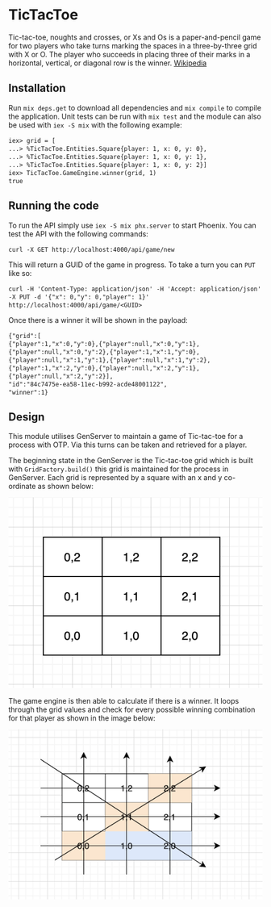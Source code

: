 # TicTacToe

Tic-tac-toe, noughts and crosses, or Xs and Os is a paper-and-pencil game for two players who take turns marking the spaces in a three-by-three grid with X or O. The player who succeeds in placing three of their marks in a horizontal, vertical, or diagonal row is the winner. [Wikipedia](https://en.wikipedia.org/wiki/Tic-tac-toe)

## Installation

Run `mix deps.get` to download all dependencies and `mix compile` to compile the application. Unit tests can be run with `mix test` and the module can also be used with `iex -S mix` with the following example:

```
iex> grid = [
...> %TicTacToe.Entities.Square{player: 1, x: 0, y: 0},
...> %TicTacToe.Entities.Square{player: 1, x: 0, y: 1},
...> %TicTacToe.Entities.Square{player: 1, x: 0, y: 2}]
iex> TicTacToe.GameEngine.winner(grid, 1)
true
```
## Running the code

To run the API simply use `iex -S mix phx.server` to start Phoenix. You can test the API with the following commands:

```
curl -X GET http://localhost:4000/api/game/new
```

This will return a GUID of the game in progress. To take a turn you can `PUT` like so:

```
curl -H 'Content-Type: application/json' -H 'Accept: application/json' -X PUT -d '{"x": 0,"y": 0,"player": 1}'  http://localhost:4000/api/game/<GUID>
```

Once there is a winner it will be shown in the payload:

```
{"grid":[
{"player":1,"x":0,"y":0},{"player":null,"x":0,"y":1},{"player":null,"x":0,"y":2},{"player":1,"x":1,"y":0},{"player":null,"x":1,"y":1},{"player":null,"x":1,"y":2},{"player":1,"x":2,"y":0},{"player":null,"x":2,"y":1},{"player":null,"x":2,"y":2}],
"id":"84c7475e-ea58-11ec-b992-acde48001122",
"winner":1}
```


## Design

This module utilises GenServer to maintain a game of Tic-tac-toe for a process with OTP. Via this turns can be taken and retrieved for a player. 

The beginning state in the GenServer is the Tic-tac-toe grid which is built with `GridFactory.build()` this grid is maintained for the process in GenServer. Each grid is represented by a square with an x and y co-ordinate as shown below:

![Starting grid](./designs/grid-positions.png "Starting grid")

The game engine is then able to calculate if there is a winner. It loops through the grid values and check for every possible winning combination for that player as shown in the image below:

![Game engine](./designs/game-engine.png "Game engine")



